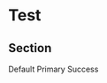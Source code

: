 <script setup>
import 'element-plus/theme-chalk/dark/css-vars.css'
import 'element-plus/es/components/button/style/css'
import './src/style/overrides.css'
import { ElButton } from 'element-plus'
</script>

# Test

## Section

<ElButton>Default</ElButton>
<ElButton type="primary">Primary</ElButton>
<ElButton type="success">Success</ElButton>
